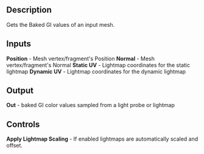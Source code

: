 ## Description
Gets the Baked GI values of an input mesh.

## Inputs
**Position** - Mesh vertex/fragment's Position
**Normal** - Mesh vertex/fragment's Normal
**Static UV** - Lightmap coordinates for the static lightmap
**Dynamic UV** - Lightmap coordinates for the dynamic lightmap

## Output
**Out** - baked GI color values sampled from a light probe or lightmap

## Controls
**Apply Lightmap Scaling** - If enabled lightmaps are automatically scaled and offset.
